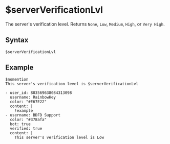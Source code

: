 # $serverVerificationLvl
The server's verification level. Returns `None`, `Low`, `Medium`, `High`, or `Very High`.

## Syntax
```
$serverVerificationLvl
```

## Example
```
$nomention
This server's verification level is $serverVerificationLvl
```

``` discord yaml
- user_id: 803569638084313098
  username: RainbowKey
  color: "#E67E22"
  content: |
    !example
- username: BDFD Support
  color: "#378afa"
  bot: true
  verified: true
  content: |
    This server's verification level is Low
```
